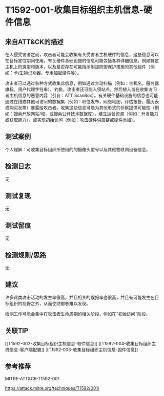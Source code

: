 # T1592-001-收集目标组织主机信息-硬件信息

## 来自ATT&CK的描述

在入侵受害者之前，攻击者可能会收集有关受害者主机硬件的信息，这些信息可以在目标定位期间使用。有关硬件基础设施的信息可能包括各种详细信息，例如特定主机上的类型和版本，以及是否存在可能指示附加防御保护措施的其他组件（例如：卡/生物识别器，专用加密硬件等）。

攻击者可以通过各种方式收集此信息，例如通过主动扫描（例如：主机名，服务器旗标，用户代理字符串）、钓鱼。攻击者还可能入侵站点，然后植入旨在收集访问者主机信息的恶意内容（引自：ATT ScanBox）。有关硬件基础设施的信息也可能通过在线或其他可访问的数据集（例如：职位发布，网络地图，评估报告，履历表或购买发票）暴露给攻击者。收集这些信息可能为其他形式的侦察提供可能性（例如：搜索开放网站/域，或搜索公开技术数据库），建立运营资源（例如：开发能力或获取能力），或实现初始访问（例如：攻击硬件供应链或硬件添加）。

## 测试案例

个人理解：可收集目标组织所使用的的摄像头型号以及其他物联网设备信息。

## 检测日志

无

## 测试复现

无

## 测试留痕

无

## 检测规则/思路

无

## 建议

许多此类攻击活动的发生率很高，并且相关的误报率也很高，并且有可能发生在目标组织的视野之外，从而使防御者难以发现。

检测工作可能会集中在攻击者生命周期的相关阶段，例如在"初始访问"阶段。

## 关联TIP

[[T1592-002-收集目标组织主机信息-软件信息]]
[[T1592-004-收集目标组织主机信息-客户端配置]]
[[T1592-003-收集目标组织主机信息-固件信息]]

## 参考推荐

MITRE-ATT&CK-T1592-001

<https://attack.mitre.org/techniques/T1592/001/>
